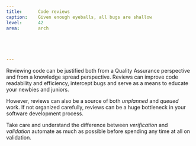 ```yaml
---
title:      Code reviews
caption:    Given enough eyeballs, all bugs are shallow
level:      42
area:       arch





---
```


Reviewing code can be justified both from a Quality Assurance perspective and from a knowledge spread perspective. 
Reviews can improve code readability and efficiency, intercept bugs and serve as a means to educate your newbies and juniors.

However, reviews can also be a source of both _unplanned_ and _queued_ work.
If not organized carefully, reviews can be a huge bottleneck in your software development process.

Take care and understand the difference between _verification_ and _validation_ automate as much as possible before spending any time at all on validation.

